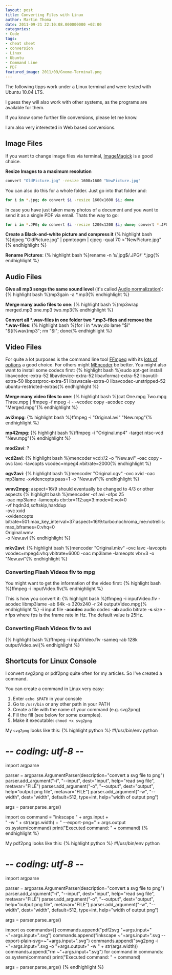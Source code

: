 ```yaml
---
layout: post
title: Converting Files with Linux
author: Martin Thoma
date: 2011-09-21 22:10:08.000000000 +02:00
categories:
- Code
tags:
- cheat sheet
- conversion
- Linux
- Ubuntu
- Command Line
- PDF
featured_image: 2011/09/Gnome-Terminal.png
---
```

The following tipps work under a Linux terminal and were tested with Ubuntu 10.04 LTS.

I guess they will also work with other systems, as the programs are available for them.

If you know some further file conversions, please let me know. 

I am also very interested in Web based conversions.

<h2>Image Files</h2>
If you want to change image files via terminal, <a href="http://en.wikipedia.org/wiki/ImageMagick" rel="nofollow">ImageMagick</a> is a good choice.

**Resize Images to a maximum resolution**

```bash
convert "OldPicture.jpg" -resize 1600x1600 "NewPicture.jpg"
```

You can also do this for a whole folder. Just go into that folder and:

```bash
for i in *.jpg; do convert $i -resize 1600x1600 $i; done
```

In case you have just taken many photos of a document and you want to send it 
as a single PDF via email. Thats the way to go:

```bash
for i in *.JPG; do convert $i -resize 1200x1200 $i; done; convert *.JPG merged.pdf
```

**Create a Black-and-white picture and compress it**
{% highlight bash %}djpeg "OldPicture.jpg" | ppmtopgm | cjpeg -qual 70 >"NewPicture.jpg"{% endhighlight %}

<b>Rename Pictures</b>:
{% highlight bash %}rename -n &rsquo;s/\.jpg$/\.JPG/&rsquo; *.jpg{% endhighlight %}

<h2>Audio Files</h2>
<b>Give all mp3 songs the same sound level</b> (it's called <a href="http://en.wikipedia.org/wiki/Audio_normalization" rel="nofollow">Audio normalization</a>):
{% highlight bash %}mp3gain -a *.mp3{% endhighlight %}

<b>Merge many audio files to one</b>:
{% highlight bash %}mp3wrap merged.mp3 one.mp3 two.mp3{% endhighlight %}

<b>Convert all *.wav-files in one folder two *.mp3-files and remove the *.wav-files</b>:
{% highlight bash %}for i in *.wav;do lame "$i" "${i%wav}mp3"; rm "$i"; done{% endhighlight %}

<h2>
Video Files</h2>
For quite a lot purposes is the command line tool <a href="http://en.wikipedia.org/wiki/FFmpeg" rel="nofollow">FFmpeg</a> with its <a href="http://www.ffmpeg.org/ffmpeg-doc.html">lots of options</a> a good choice. For others might <a href="http://en.wikipedia.org/wiki/MEncoder" rel="nofollow">MEncoder</a> be better.
You might also want to install some codecs first:
{% highlight bash %}sudo apt-get install libavcodec-extra-52 libavdevice-extra-52 libavformat-extra-52 libavutil-extra-50 libpostproc-extra-51 libswscale-extra-0 libavcodec-unstripped-52 ubuntu-restricted-extras{% endhighlight %}

<b>Merge many video files to one</b>:
{% highlight bash %}cat One.mpg Two.mpg Three.mpg | ffmpeg -f mpeg -i - -vcodec copy -acodec copy "Merged.mpg"{% endhighlight %}

<b>avi2mpg</b>:
{% highlight bash %}ffmpeg -i "Original.avi" "New.mpg"{% endhighlight %}

<b>mp42mpg</b>:
{% highlight bash %}ffmpeg -i "Original.mp4" -target ntsc-vcd "New.mpg"{% endhighlight %}

<b>mod2avi</b>:
?

<b>vcd2avi</b>:
{% highlight bash %}mencoder vcd://2 -o "New.avi" -oac copy -ovc lavc -lavcopts vcodec=mpeg4:vbitrate=2000{% endhighlight %}

<b>ogv2avi</b>:
{% highlight bash %}mencoder "Original.ogv" -ovc xvid -oac mp3lame -xvidencopts pass=1 -o "New.avi"{% endhighlight %}

<b>wmv2mpg</b>:
aspect=16/9 should eventually be changed to 4/3 or other aspects
{% highlight bash %}mencoder -of avi -ofps 25 \
  -oac mp3lame -lameopts cbr:br=112:aq=3:mode=0:vol=0 \
  -vf hqdn3d,softskip,harddup \
  -ovc xvid \
  -xvidencopts bitrate=501:max_key_interval=37:aspect=16/9:turbo:nochroma_me:notrellis:max_bframes=0:vhq=0 \
  Original.wmv \
  -o New.avi
{% endhighlight %}

<b>mkv2avi</b>:
{% highlight bash %}mencoder "Original.mkv" -ovc lavc -lavcopts vcodec=mpeg4:vhq:vbitrate=6000 -oac mp3lame -lameopts vbr=3 -o "New.avi"{% endhighlight %}

<h3>Converting Flash Videos flv to mpg</h3>
You might want to get the information of the video first:
{% highlight bash %}ffmpeg -i inputVideo.flv{% endhighlight %}

This is how you convert it:
{% highlight bash %}ffmpeg -i inputVideo.flv -acodec libmp3lame -ab 64k -s 320x240 -r 24 outputVideo.mpg{% endhighlight %}
<strong>-i</strong> input file
<strong>-acodec</strong> audio codec
<strong>-ab</strong> audio bitrate
<strong>-s</strong> size
<strong>-r</strong> fps where fps is the frame rate in Hz. The default value is 25Hz.

<h3>Converting Flash Videos flv to avi</h3>
{% highlight bash %}ffmpeg -i inputVideo.flv -sameq -ab 128k outputVideo.avi{% endhighlight %}

<h2>Shortcuts for Linux Console</h2>
I convert svg2png or pdf2png quite often for my articles. So I've created a command.

You can create a command in Linux very easy: 
<ol>
  <li>Enter <code>echo $PATH</code> in your console</li>
  <li>Go to <code>/usr/bin</code> or any other path in your PATH</li>
  <li>Create a file with the name of your command (e.g. svg2png)</li>
  <li>Fill the fill (see below for some examples).</li>
  <li>Make it executable: <code>chmod +x svg2png</code></li>
</ol>

My <code>svg2png</code> looks like this:
{% highlight python %}
#!/usr/bin/env python
# -*- coding: utf-8 -*-

import argparse

parser = argparse.ArgumentParser(description="convert a svg file to png")
parser.add_argument("-i", "--input", dest="input",
                  help="read svg file", metavar="FILE")
parser.add_argument("-o", "--output", dest="output",
                  help="output png file", metavar="FILE")
parser.add_argument("-w", "--width", dest="width", default=512, type=int, 
                  help="width of output png")

args = parser.parse_args()

import os
command = "inkscape " + args.input + \
          " -w " + str(args.width) + " --export-png=" + args.output
os.system(command)
print("Executed command: " + command)
{% endhighlight %}

My pdf2png looks like this:
{% highlight python %}
#!/usr/bin/env python
# -*- coding: utf-8 -*-

import argparse

parser = argparse.ArgumentParser(description="convert a svg file to png")
parser.add_argument("-i", "--input", dest="input",
                  help="read svg file", metavar="FILE")
parser.add_argument("-o", "--output", dest="output",
                  help="output png file", metavar="FILE")
parser.add_argument("-w", "--width", dest="width", default=512, type=int, 
                  help="width of output png")

args = parser.parse_args()

import os
commands=[]
commands.append("pdf2svg "+args.input+" ~"+args.input+".svg")
commands.append("inkscape ~"+args.input+".svg --export-plain-svg=~"+args.input+".svg")
commands.append("svg2png -i ~"+args.input+".svg -o "+args.output+" -w " + str(args.width))
commands.append("rm ~"+args.input+".svg")
for command in commands:
	os.system(command)
	print("Executed command: " + command)

args = parser.parse_args()
{% endhighlight %}
